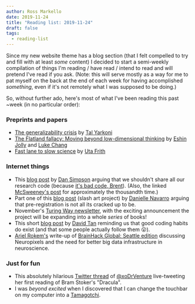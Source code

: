 ```yaml
---
author: Ross Markello
date: 2019-11-24
title: "Reading list: 2019-11-24"
draft: false
tags:
  - reading-list
---
```


Since my new website theme has a blog section (that I felt compelled to try and fill with at least *some* content) I decided to start a semi-weekly compilation of things I'm reading / have read / intend to read and will pretend I've read if you ask.
(Note: this will serve mostly as a way for me to pat myself on the back at the end of each week for having accomplished *something*, even if it's not remotely what I was supposed to be doing.)

So, without further ado, here's most of what I've been reading this past ~week (in no particular order):

### Preprints and papers

- [The generalizability crisis](https://psyarxiv.com/jqw35) by [Tal Yarkoni](https://twitter.com/talyarkoni/)
- [The Flatland fallacy: Moving beyond low-dimensional thinking](https://doi.org/10.1111/tops.12404) by [Eshin Jolly](https://twitter.com/Eshjolly) and [Luke Chang](https://twitter.com/lukejchang)
- [Fast lane to slow science](https://doi.org/10.1016/j.tics.2019.10.007) by [Uta Frith](https://twitter.com/utafrith)

### Internet things

- This [blog post](https://statmodeling.stat.columbia.edu/2019/11/13/what-if-its-never-decorative-gourd-season/) by [Dan Simpson](https://twitter.com/dan_p_simpson/) arguing that we shouldn't share all our research code (because [it's bad code, Brent](https://twitter.com/dog_rates/status/775410014383026176)).
  (Also, the linked [McSweeney's post](https://www.mcsweeneys.net/articles/its-decorative-gourd-season-motherfuckers) for approximately the thousandth time.)
- Part one of this [blog post](https://djnavarro.net/post/paths-in-strange-spaces/) (slash art project) by [Danielle Navarro](https://twitter.com/djnavarro/) arguing that pre-registration is not all its cracked up to be.
- November's [Turing Way newsletter](https://tinyletter.com/TuringWay/letters/the-turing-way-project-is-expanding-to-a-multi-volume-book-series), with the exciting announcement the project will be expanding into a whole *series* of books!
- This short [blog post](https://www.thoughtworks.com/insights/blog/coding-habits-data-scientists) by [David Tan](https://twitter.com/davified) reminding us that good coding habits do exist (and that some people actually follow them :open_mouth:).
- [Ariel Rokem's](https://twitter.com/arokem/) write-up of [BrainHack Global: Seattle edition](https://arokem.github.io/rokem-research/2019/10/21/brainhack-global.html) discussing Neuropixels and the need for better big data infrastructure in neuroscience.

### Just for fun

- This absolutely hilarious [Twitter thread](https://twitter.com/xoDrVenture/status/1188222250513850373) of [@xoDrVenture](https://twitter.com/xoDrVenture) live-tweeting her first reading of Bram Stoker's "Dracula".
- I was *beyond excited* when I discovered that I can change the touchbar on my computer into a [Tamagotchi](https://twitter.com/gracecondition/status/1196280265821151232).
